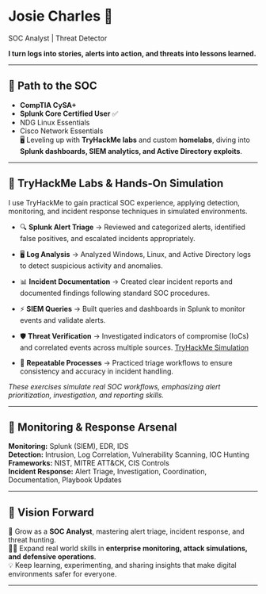 # Josie Charles 🫆
 SOC Analyst | Threat Detector
  
**I turn logs into stories, alerts into action, and threats into lessons learned.**


---

## 🐾 Path to the SOC
- **CompTIA CySA+**  
- **Splunk Core Certified User** ✅  
- NDG Linux Essentials  
- Cisco Network Essentials  
🖥️ Leveling up with **TryHackMe labs** and custom **homelabs**, diving into **Splunk dashboards, SIEM analytics, and Active Directory exploits**.  

---
## 🧭 TryHackMe Labs &  Hands-On Simulation
I use TryHackMe to gain practical SOC experience, applying detection, monitoring, and incident response techniques in simulated environments.

- 🔍 **Splunk Alert Triage** → Reviewed and categorized alerts, identified false positives, and escalated incidents appropriately.  
- 🖥️ **Log Analysis** → Analyzed Windows, Linux, and Active Directory logs to detect suspicious activity and anomalies.  
- 📊 **Incident Documentation** → Created clear incident reports and documented findings following standard SOC procedures.  
- ⚡ **SIEM Queries** → Built queries and dashboards in Splunk to monitor events and validate alerts.  
- 🛡️ **Threat Verification** → Investigated indicators of compromise (IoCs) and correlated events across multiple sources. [TryHackMe Simulation](https://tryhackme.com/threat-hunting-sim/public-summary/5fadada12350de7b6000afba6a50546bd30f715cd232db5d62284da9ce8ce11ba4c498d97a7d2e5b843418477fd1d598?utm_source=linkedin&utm_medium=social&utm_campaign=social_share&utm_content=th-sim-run-share&sharerId=68ce04c2a1f538c8f7381190)
  
- 🔁 **Repeatable Processes** → Practiced triage workflows to ensure consistency and accuracy in incident handling.

*These exercises simulate real SOC workflows, emphasizing alert prioritization, investigation, and reporting skills.*

 

---

## 🧰 Monitoring & Response Arsenal 

**Monitoring:** Splunk (SIEM), EDR, IDS  
**Detection:** Intrusion, Log Correlation, Vulnerability Scanning, IOC Hunting  
**Frameworks:** NIST, MITRE ATT&CK, CIS Controls  
**Incident Response:** Alert Triage, Investigation, Coordination, Documentation, Playbook Updates



---

## 🚀 Vision Forward
🎯 Grow as a **SOC Analyst**, mastering alert triage, incident response, and threat hunting.  
🕵️‍♀️ Expand real world skills in **enterprise monitoring, attack simulations, and defensive operations**.  
💡 Keep learning, experimenting, and sharing insights that make digital environments safer for everyone.  

---




